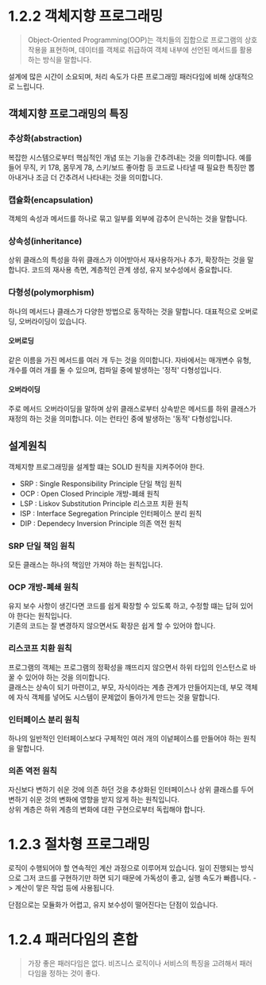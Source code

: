 # 1.2.2 객체지향 프로그래밍
> Object-Oriented Programming(OOP)는 객치들의 집합으로 프로그램의 상호 작용을 표현하며, 데이터를 객체로 취급하여 객체 내부에 선언된 메서드를 활용하는 방식을 말합니다.

설계에 많은 시간이 소요되며, 처리 속도가 다른 프로그래밍 패러다임에 비해 상대적으로 느립니다.

## 객체지향 프로그래밍의 특징
### 추상화(abstraction)
복잡한 시스템으로부터 핵심적인 개념 또는 기능을 간추려내는 것을 의미합니다.
예를 들어 무직, 키 178, 몸무게 78, 스키/보드 좋아함 등 코드로 나타낼 때 필요한 특징만 뽑아내거나 조금 더 간추려서 나타내는 것을 의미합니다.

### 캡슐화(encapsulation)
객체의 속성과 메서드를 하나로 묶고 일부를 외부에 감추어 은닉하는 것을 말합니다.

### 상속성(inheritance)
상위 클래스의 특성을 하위 클래스가 이어받아서 재사용하거나 추가, 확장하는 것을 말합니다. 코드의 재사용 측면, 계층적인 관계 생성, 유지 보수성에서 중요합니다.

### 다형성(polymorphism)
하나의 메서드나 클래스가 다양한 방법으로 동작하는 것을 말합니다. 대표적으로 오버로딩, 오버라이딩이 있습니다.

#### 오버로딩
같은 이름을 가진 메서드를 여러 개 두는 것을 의미합니다.
자바에서는 매개변수 유형, 개수를 여러 개를 둘 수 있으며, 컴파일 중에 발생하는 '정적' 다형성입니다.

#### 오버라이딩
주로 메서드 오버라이딩을 말하며 상위 클래스로부터 상속받은 메서드를 하위 클래스가 재정의 하는 것을 의미합니다.
이는 런타인 중에 발생하는 '동적' 다형성입니다.

## 설계원칙
객체지향 프로그래밍을 설계할 떄는 SOLID 원칙을 지켜주어야 한다.
* SRP : Single Responsibility Principle 단일 책임 원칙
* OCP : Open Closed Principle 개방-폐쇄 원칙
* LSP : Liskov Substitution Principle 리스코프 치환 원칙
* ISP : Interface Segregation Principle 인터페이스 분리 원칙
* DIP : Dependecy Inversion Principle 의존 역전 원칙

### SRP 단일 책임 원칙
모든 클래스는 하나의 책임만 가져야 하는 원칙입니다.

### OCP 개방-폐쇄 원칙
유지 보수 사항이 생긴다면 코드를 쉽게 확장할 수 있도록 하고, 수정할 떄는 답혀 있어야 한다는 원칙입니다.   
기존의 코드는 잘 변경하지 않으면서도 확장은 쉽게 할 수 있어야 합니다.

### 리스코프 치환 원칙
프로그램의 객체는 프로그램의 정확성을 꺠뜨리지 않으면서 하위 타입의 인스턴스로 바꿀 수 있어야 하는 것을 의미합니다.   
클래스는 상속이 되기 마련이고, 부모, 자식이라는 계층 관계가 만들어지는데, 부모 객체에 자식 객체를 넣어도 시스템이 문제없이 돌아가게 만드는 것을 말합니다.

### 인터페이스 분리 원칙
하나의 일반적인 인터페이스보다 구체적인 여러 개의 이넡페이스를 만들어야 하는 원칙을 말합니다.

### 의존 역전 원칙
자신보다 변하기 쉬운 것에 의존 하던 것을 추상화된 인터페이스나 상위 클래스를 두어 변하기 쉬운 것의 변화에 영향을 받지 않게 하는 원칙입니다.   
상위 계층은 하위 계층의 변화에 대한 구현으로부터 독립해야 합니다.

# 1.2.3 절차형 프로그래밍
로직이 수행되어야 할 연속적인 계산 과정으로 이루어져 있습니다.
일이 진행되는 방식으로 그저 코드를 구현하기만 하면 되기 때문에 가독성이 좋고, 실행 속도가 빠릅니다. -> 계산이 맣은 작업 등에 사용됩니다.

단점으로는 모듈화가 어렵고, 유지 보수성이 떨어진다는 단점이 있습니다.

# 1.2.4 패러다임의 혼합
> 가장 좋은 패러다임은 없다. 비즈니스 로직이나 서비스의 특징을 고려해서 패러다임을 정하는 것이 좋다.   

